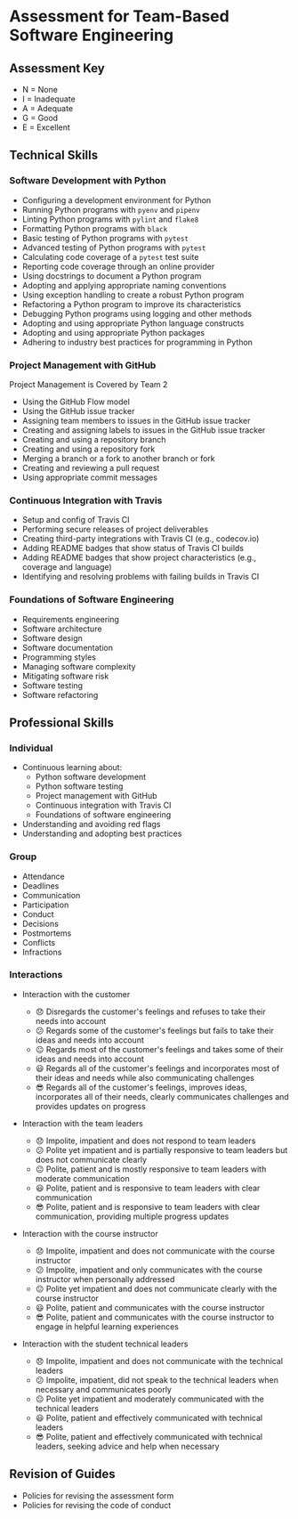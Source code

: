 # Assessment for Team-Based Software Engineering

## Assessment Key

* N = None
* I = Inadequate
* A = Adequate
* G = Good
* E = Excellent

## Technical Skills

### Software Development with Python

* Configuring a development environment for Python
* Running Python programs with `pyenv` and `pipenv`
* Linting Python programs with `pylint` and `flake8`
* Formatting Python programs with `black`
* Basic testing of Python programs with `pytest`
* Advanced testing of Python programs with `pytest`
* Calculating code coverage of a `pytest` test suite
* Reporting code coverage through an online provider
* Using docstrings to document a Python program
* Adopting and applying appropriate naming conventions
* Using exception handling to create a robust Python program
* Refactoring a Python program to improve its characteristics
* Debugging Python programs using logging and other methods
* Adopting and using appropriate Python language constructs
* Adopting and using appropriate Python packages
* Adhering to industry best practices for programming in Python

### Project Management with GitHub

Project Management is Covered by Team 2

* Using the GitHub Flow model
* Using the GitHub issue tracker
* Assigning team members to issues in the GitHub issue tracker
* Creating and assigning labels to issues in the GitHub issue tracker
* Creating and using a repository branch
* Creating and using a repository fork
* Merging a branch or a fork to another branch or fork
* Creating and reviewing a pull request
* Using appropriate commit messages

### Continuous Integration with Travis

* Setup and config of Travis CI
* Performing secure releases of project deliverables
* Creating third-party integrations with Travis CI (e.g., codecov.io)
* Adding README badges that show status of Travis CI builds
* Adding README badges that show project characteristics (e.g., coverage and
  language)
* Identifying and resolving problems with failing builds in Travis CI

### Foundations of Software Engineering

* Requirements engineering
* Software architecture
* Software design
* Software documentation
* Programming styles
* Managing software complexity
* Mitigating software risk
* Software testing
* Software refactoring

## Professional Skills

### Individual

* Continuous learning about:
  * Python software development
  * Python software testing
  * Project management with GitHub
  * Continuous integration with Travis CI
  * Foundations of software engineering
* Understanding and avoiding red flags
* Understanding and adopting best practices

### Group

* Attendance
* Deadlines
* Communication
* Participation
* Conduct
* Decisions
* Postmortems
* Conflicts
* Infractions

### Interactions

* Interaction with the customer
  * :disappointed: Disregards the customer's feelings and
  refuses to take their needs into account
  * :confused: Regards some of the customer's feelings
  but fails to take their ideas and needs into account
  * :neutral_face: Regards most of the customer's feelings
  and takes some of their ideas and needs into account
  * :smiley: Regards all of the customer's feelings and
  incorporates most of their ideas and needs while also communicating challenges
  * :sunglasses: Regards all of the customer's feelings, improves ideas,
  incorporates all of their needs, clearly communicates challenges and
  provides updates on progress

* Interaction with the team leaders
  * :disappointed: Impolite, impatient and does not respond to team leaders
  * :confused: Polite yet impatient and is partially responsive to
  team leaders but does not communicate clearly
  * :neutral_face: Polite, patient and is mostly responsive to team leaders
  with moderate communication
  * :smiley: Polite, patient and is responsive to team leaders with clear
  communication
  * :sunglasses: Polite, patient and is responsive to team leaders with clear
  communication, providing multiple progress updates

* Interaction with the course instructor
  * :disappointed: Impolite, impatient and does not communicate with the course
  instructor
  * :confused: Impolite, impatient and only communicates with the course
  instructor when personally addressed
  * :neutral_face: Polite yet impatient and does not communicate clearly with the
  course instructor
  * :smiley: Polite, patient and communicates with the course instructor
  * :sunglasses: Polite, patient and communicates with the course instructor to
  engage in helpful learning experiences

* Interaction with the student technical leaders
  * :disappointed: Impolite, impatient and does not communicate with the technical
  leaders
  * :confused: Impolite, impatient, did not speak to the technical leaders when
  necessary and communicates poorly
  * :neutral_face: Polite yet impatient and moderately communicated with the
  technical leaders
  * :smiley: Polite, patient and effectively communicated with technical leaders
  * :sunglasses: Polite, patient and effectively communicated with technical
  leaders, seeking advice and help when necessary

## Revision of Guides

* Policies for revising the assessment form
* Policies for revising the code of conduct
